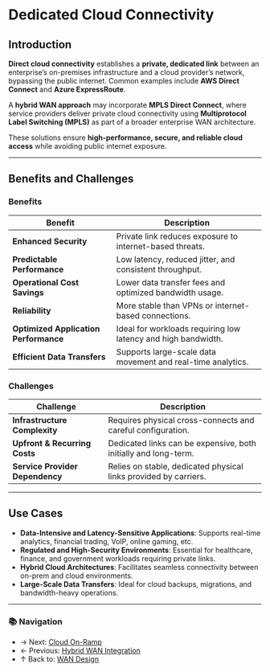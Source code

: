 # Dedicated Cloud Connectivity

## Introduction

**Direct cloud connectivity** establishes a **private, dedicated link** between an enterprise’s on-premises infrastructure and a cloud provider’s network, bypassing the public internet. Common examples include **AWS Direct Connect** and **Azure ExpressRoute**.

A **hybrid WAN approach** may incorporate **MPLS Direct Connect**, where service providers deliver private cloud connectivity using **Multiprotocol Label Switching (MPLS)** as part of a broader enterprise WAN architecture.

These solutions ensure **high-performance, secure, and reliable cloud access** while avoiding public internet exposure.

---

## Benefits and Challenges

### Benefits

| Benefit                     | Description                                                       |
| --------------------------- | ----------------------------------------------------------------- |
| **Enhanced Security**       | Private link reduces exposure to internet-based threats.          |
| **Predictable Performance** | Low latency, reduced jitter, and consistent throughput.           |
| **Operational Cost Savings** | Lower data transfer fees and optimized bandwidth usage.          |
| **Reliability**             | More stable than VPNs or internet-based connections.              |
| **Optimized Application Performance** | Ideal for workloads requiring low latency and high bandwidth. |
| **Efficient Data Transfers** | Supports large-scale data movement and real-time analytics.      |

### Challenges

| Challenge                             | Description                                                     |
| ------------------------------------- | --------------------------------------------------------------- |
| **Infrastructure Complexity**         | Requires physical cross-connects and careful configuration.    |
| **Upfront & Recurring Costs**         | Dedicated links can be expensive, both initially and long-term. |
| **Service Provider Dependency**       | Relies on stable, dedicated physical links provided by carriers. |

---

## Use Cases

- **Data-Intensive and Latency-Sensitive Applications**: Supports real-time analytics, financial trading, VoIP, online gaming, etc.
- **Regulated and High-Security Environments**: Essential for healthcare, finance, and government workloads requiring private links.
- **Hybrid Cloud Architectures**: Facilitates seamless connectivity between on-prem and cloud environments.
- **Large-Scale Data Transfers**: Ideal for cloud backups, migrations, and bandwidth-heavy operations.

---

### 📚 Navigation
- → Next: [Cloud On-Ramp](cloud-on-ramp.md)
- ← Previous: [Hybrid WAN Integration](wan-integration.md)
- ↑ Back to: [WAN Design](../readme.md)
